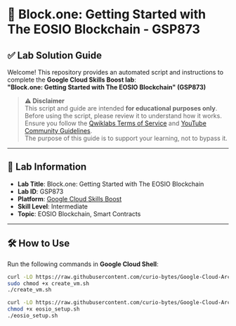 # 🚀 Block.one: Getting Started with The EOSIO Blockchain - GSP873

## ✅ Lab Solution Guide

Welcome! This repository provides an automated script and instructions to complete the **Google Cloud Skills Boost lab**:  
**"Block.one: Getting Started with The EOSIO Blockchain" (GSP873)**

> **⚠️ Disclaimer**  
> This script and guide are intended **for educational purposes only**.  
> Before using the script, please review it to understand how it works. Ensure you follow the [Qwiklabs Terms of Service](https://www.qwiklabs.com/terms) and [YouTube Community Guidelines](https://www.youtube.com/howyoutubeworks/policies/community-guidelines/).  
> The purpose of this guide is to support your learning, not to bypass it.

---

## 🧪 Lab Information

- **Lab Title**: Block.one: Getting Started with The EOSIO Blockchain  
- **Lab ID**: GSP873  
- **Platform**: [Google Cloud Skills Boost](https://www.cloudskillsboost.google)  
- **Skill Level**: Intermediate  
- **Topic**: EOSIO Blockchain, Smart Contracts

---

## 🛠️ How to Use

Run the following commands in **Google Cloud Shell**:

```bash
curl -LO https://raw.githubusercontent.com/curio-bytes/Google-Cloud-Arcade/main/Block.one%3A%20Getting%20Started%20with%20The%20EOSIO%20Blockchain/create_vm.sh
sudo chmod +x create_vm.sh
./create_vm.sh
```
```bash
curl -LO https://raw.githubusercontent.com/curio-bytes/Google-Cloud-Arcade/main/Block.one%3A%20Getting%20Started%20with%20The%20EOSIO%20Blockchain/eosio_setup.sh
chmod +x eosio_setup.sh
./eosio_setup.sh
